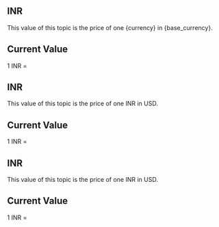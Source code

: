 ## INR

This value of this topic is the price of one {currency} in {base_currency}.

## Current Value

1 INR = <Topic topic="finance/stock-exchange/currency/INR/USD" decimals="3" unit="USD"/>

## INR

This value of this topic is the price of one INR in USD.

## Current Value

1 INR = <Topic topic="finance/stock-exchange/currency/INR/USD" decimals="3" unit="USD"/>

## INR

This value of this topic is the price of one INR in USD.

## Current Value

1 INR = <Topic topic="finance/stock-exchange/currency/INR/USD" decimals="3" unit="USD"/>


